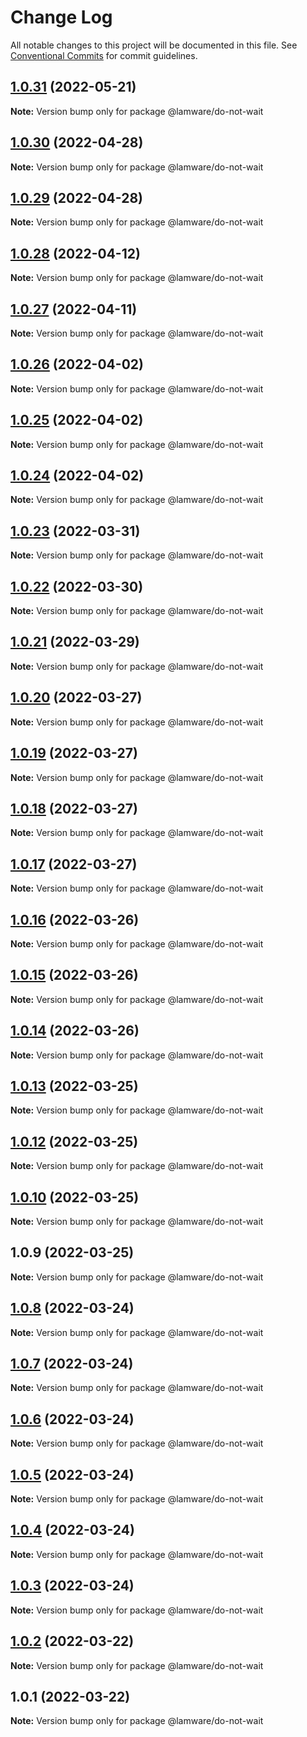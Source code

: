 # Change Log

All notable changes to this project will be documented in this file.
See [Conventional Commits](https://conventionalcommits.org) for commit guidelines.

## [1.0.31](https://github.com/evilkiwi/lamware/compare/@lamware/do-not-wait@1.0.30...@lamware/do-not-wait@1.0.31) (2022-05-21)

**Note:** Version bump only for package @lamware/do-not-wait





## [1.0.30](https://github.com/evilkiwi/lamware/compare/@lamware/do-not-wait@1.0.29...@lamware/do-not-wait@1.0.30) (2022-04-28)

**Note:** Version bump only for package @lamware/do-not-wait





## [1.0.29](https://github.com/evilkiwi/lamware/compare/@lamware/do-not-wait@1.0.28...@lamware/do-not-wait@1.0.29) (2022-04-28)

**Note:** Version bump only for package @lamware/do-not-wait





## [1.0.28](https://github.com/evilkiwi/lamware/compare/@lamware/do-not-wait@1.0.27...@lamware/do-not-wait@1.0.28) (2022-04-12)

**Note:** Version bump only for package @lamware/do-not-wait





## [1.0.27](https://github.com/evilkiwi/lamware/compare/@lamware/do-not-wait@1.0.26...@lamware/do-not-wait@1.0.27) (2022-04-11)

**Note:** Version bump only for package @lamware/do-not-wait





## [1.0.26](https://github.com/evilkiwi/lamware/compare/@lamware/do-not-wait@1.0.25...@lamware/do-not-wait@1.0.26) (2022-04-02)

**Note:** Version bump only for package @lamware/do-not-wait





## [1.0.25](https://github.com/evilkiwi/lamware/compare/@lamware/do-not-wait@1.0.24...@lamware/do-not-wait@1.0.25) (2022-04-02)

**Note:** Version bump only for package @lamware/do-not-wait





## [1.0.24](https://github.com/evilkiwi/lamware/compare/@lamware/do-not-wait@1.0.23...@lamware/do-not-wait@1.0.24) (2022-04-02)

**Note:** Version bump only for package @lamware/do-not-wait





## [1.0.23](https://github.com/evilkiwi/lamware/compare/@lamware/do-not-wait@1.0.22...@lamware/do-not-wait@1.0.23) (2022-03-31)

**Note:** Version bump only for package @lamware/do-not-wait





## [1.0.22](https://github.com/evilkiwi/lamware/compare/@lamware/do-not-wait@1.0.21...@lamware/do-not-wait@1.0.22) (2022-03-30)

**Note:** Version bump only for package @lamware/do-not-wait





## [1.0.21](https://github.com/evilkiwi/lamware/compare/@lamware/do-not-wait@1.0.20...@lamware/do-not-wait@1.0.21) (2022-03-29)

**Note:** Version bump only for package @lamware/do-not-wait





## [1.0.20](https://github.com/evilkiwi/lamware/compare/@lamware/do-not-wait@1.0.19...@lamware/do-not-wait@1.0.20) (2022-03-27)

**Note:** Version bump only for package @lamware/do-not-wait





## [1.0.19](https://github.com/evilkiwi/lamware/compare/@lamware/do-not-wait@1.0.18...@lamware/do-not-wait@1.0.19) (2022-03-27)

**Note:** Version bump only for package @lamware/do-not-wait





## [1.0.18](https://github.com/evilkiwi/lamware/compare/@lamware/do-not-wait@1.0.17...@lamware/do-not-wait@1.0.18) (2022-03-27)

**Note:** Version bump only for package @lamware/do-not-wait





## [1.0.17](https://github.com/evilkiwi/lamware/compare/@lamware/do-not-wait@1.0.16...@lamware/do-not-wait@1.0.17) (2022-03-27)

**Note:** Version bump only for package @lamware/do-not-wait





## [1.0.16](https://github.com/evilkiwi/lamware/compare/@lamware/do-not-wait@1.0.15...@lamware/do-not-wait@1.0.16) (2022-03-26)

**Note:** Version bump only for package @lamware/do-not-wait





## [1.0.15](https://github.com/evilkiwi/lamware/compare/@lamware/do-not-wait@1.0.14...@lamware/do-not-wait@1.0.15) (2022-03-26)

**Note:** Version bump only for package @lamware/do-not-wait





## [1.0.14](https://github.com/evilkiwi/lamware/compare/@lamware/do-not-wait@1.0.13...@lamware/do-not-wait@1.0.14) (2022-03-26)

**Note:** Version bump only for package @lamware/do-not-wait





## [1.0.13](https://github.com/evilkiwi/lamware/compare/@lamware/do-not-wait@1.0.12...@lamware/do-not-wait@1.0.13) (2022-03-25)

**Note:** Version bump only for package @lamware/do-not-wait





## [1.0.12](https://github.com/evilkiwi/lamware/compare/@lamware/do-not-wait@1.0.10...@lamware/do-not-wait@1.0.12) (2022-03-25)

**Note:** Version bump only for package @lamware/do-not-wait





## [1.0.10](https://github.com/evilkiwi/lamware/compare/@lamware/do-not-wait@1.0.9...@lamware/do-not-wait@1.0.10) (2022-03-25)

**Note:** Version bump only for package @lamware/do-not-wait





## 1.0.9 (2022-03-25)

**Note:** Version bump only for package @lamware/do-not-wait





## [1.0.8](https://github.com/evilkiwi/lamware/compare/@lamware/do-not-wait@1.0.7...@lamware/do-not-wait@1.0.8) (2022-03-24)

**Note:** Version bump only for package @lamware/do-not-wait





## [1.0.7](https://github.com/evilkiwi/lamware/compare/@lamware/do-not-wait@1.0.6...@lamware/do-not-wait@1.0.7) (2022-03-24)

**Note:** Version bump only for package @lamware/do-not-wait





## [1.0.6](https://github.com/evilkiwi/lamware/compare/@lamware/do-not-wait@1.0.5...@lamware/do-not-wait@1.0.6) (2022-03-24)

**Note:** Version bump only for package @lamware/do-not-wait





## [1.0.5](https://github.com/evilkiwi/lamware/compare/@lamware/do-not-wait@1.0.4...@lamware/do-not-wait@1.0.5) (2022-03-24)

**Note:** Version bump only for package @lamware/do-not-wait





## [1.0.4](https://github.com/evilkiwi/lamware/compare/@lamware/do-not-wait@1.0.3...@lamware/do-not-wait@1.0.4) (2022-03-24)

**Note:** Version bump only for package @lamware/do-not-wait





## [1.0.3](https://github.com/evilkiwi/lamware/compare/@lamware/do-not-wait@1.0.2...@lamware/do-not-wait@1.0.3) (2022-03-24)

**Note:** Version bump only for package @lamware/do-not-wait





## [1.0.2](https://github.com/evilkiwi/lamware/compare/@lamware/do-not-wait@1.0.1...@lamware/do-not-wait@1.0.2) (2022-03-22)

**Note:** Version bump only for package @lamware/do-not-wait





## 1.0.1 (2022-03-22)

**Note:** Version bump only for package @lamware/do-not-wait
